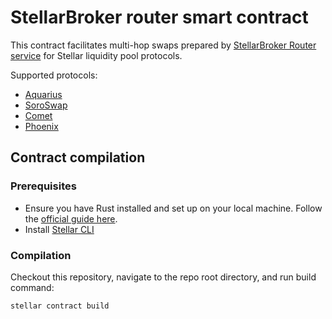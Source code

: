 # StellarBroker router smart contract

This contract facilitates multi-hop swaps prepared by [StellarBroker Router service](https://stellar.broker/)
for Stellar liquidity pool protocols.

Supported protocols:

- [Aquarius](https://aqua.network)
- [SoroSwap](https://soroswap.finance)
- [Comet](https://github.com/CometDEX/comet-contracts-v1)
- [Phoenix](https://www.phoenix-hub.io)

## Contract compilation

### Prerequisites

- Ensure you have Rust installed and set up on your local machine. Follow the 
[official guide here](https://www.rust-lang.org/tools/install).
- Install [Stellar CLI](https://developers.stellar.org/docs/tools/developer-tools/cli/install-cli)

### Compilation

Checkout this repository, navigate to the repo root directory, and run build command:

```
stellar contract build
```